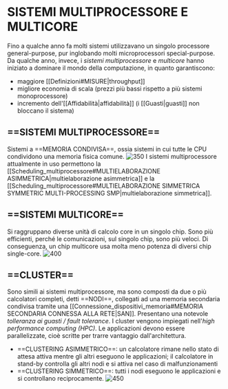 # SISTEMI  MULTIPROCESSORE E MULTICORE
Fino a qualche anno fa molti sistemi utilizzavano un singolo processore general-purpose, pur inglobando molti microprocessori special-purpose. Da qualche anno, invece, i _sistemi multiprocessore_ e _multicore_ hanno iniziato a dominare il mondo della computazione, in quanto garantiscono:
- maggiore [[Definizioni#MISURE|throughput]]
- migliore economia di scala (prezzi più bassi rispetto a più sistemi monoprocessore)
- incremento dell'[[Affidabilità|affidabilità]] (i [[Guasti|guasti]] non bloccano il sistema)

## ==SISTEMI MULTIPROCESSORE==
Sistemi a ==MEMORIA CONDIVISA==, ossia sistemi in cui tutte le CPU condividono una memoria fisica comune.
![350](multiprocessore.png)
I sistemi multiprocessore attualmente in uso permettono la [[Scheduling_multiprocessore#MULTIELABORAZIONE ASIMMETRICA|multielaborazione asimmetrica]] e la [[Scheduling_multiprocessore#MULTIELABORAZIONE SIMMETRICA SYMMETRIC MULTI-PROCESSING SMP|multielaborazione simmetrica]].

## ==SISTEMI MULTICORE==
Si raggruppano diverse unità di calcolo core in un singolo chip.
Sono più efficienti, perché le comunicazioni, sul singolo chip, sono più veloci. Di conseguenza, un chip multicore usa molta meno potenza di diversi chip single-core.
![400](multicore.png)

## ==CLUSTER==
Sono simili ai sistemi multiprocessore, ma sono composti da due o più calcolatori completi, detti ==NODI==, collegati ad una memoria secondaria condivisa tramite una [[Connessione_dispositivi_memoria#MEMORIA SECONDARIA CONNESSA ALLA RETE|SAN]].
Presentano una notevole _tolleranza ai guasti / fault tolerance_. I cluster vengono impiegati nell'_high performance computing (HPC)_. Le applicazioni devono essere parallelizzate, cioè scritte per trarre vantaggio dall'architettura.
- ==CLUSTERING ASIMMETRICO==: un calcolatore rimane nello stato di attesa attiva mentre gli altri eseguono le applicazioni; il calcolatore in stand-by controlla gli altri nodi e si attiva nel caso di malfunzionamenti
- ==CLUSTERING SIMMETRICO==: tutti i nodi eseguono le applicazioni e si controllano reciprocamente.
![450](cluster.png)